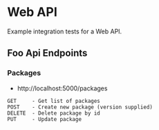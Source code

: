 # Web API

Example integration tests for a Web API.

## Foo Api Endpoints

### Packages

* http://localhost:5000/packages

```
GET     - Get list of packages
POST    - Create new package (version supplied)
DELETE  - Delete package by id
PUT     - Update package
```